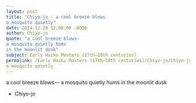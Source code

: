 ```yaml
---
layout: post
title: "Chiyo-jo - a cool breeze blows
a mosquito quietly"
date: 2024-12-28 12:00:00 -0000
author: Chiyo-jo
quote: "a cool breeze blows—
a mosquito quietly hums
in the moonlit dusk"
subject: Early Haiku Masters (17th–18th centuries)
permalink: /Early Haiku Masters (17th–18th centuries)/Chiyo-jo/Chiyo-jo - a cool breeze blows
a mosquito quietly
---
```


a cool breeze blows—
a mosquito quietly hums
in the moonlit dusk

- Chiyo-jo
